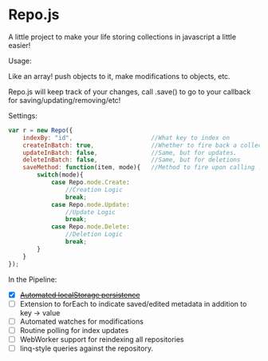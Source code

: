 Repo.js
=======
A little project to make your life storing collections in javascript a little easier!

Usage:

Like an array! push objects to it, make modifications to objects, etc.

Repo.js will keep track of your changes, call .save() to go to your callback for saving/updating/removing/etc!

Settings:
```javascript
var r = new Repo({
    indexBy: "id",                      //What key to index on
    createInBatch: true,                //Whether to fire back a collection of items or one item at a time
    updateInBatch: false,               //Same, but for updates.
    deleteInBatch: false,               //Same, but for deletions
    saveMethod: function(item, mode){   //Method to fire upon calling .save()
        switch(mode){
            case Repo.mode.Create:
                //Creation Logic
                break;
            case Repo.mode.Update:
                //Update Logic
                break;
            case Repo.mode.Delete:
                //Deletion Logic
                break;
        }
    }
});
```


In the Pipeline:

- [X] [~~Automated localStorage persistence~~](https://github.com/phalpin/Repo.js/commit/7a3d81dc75be0848401aa2c765066724cbc3c3c4)
- [ ] Extension to forEach to indicate saved/edited metadata in addition to key -> value
- [ ] Automated watches for modifications
- [ ] Routine polling for index updates
- [ ] WebWorker support for reindexing all repositories
- [ ] linq-style queries against the repository.

